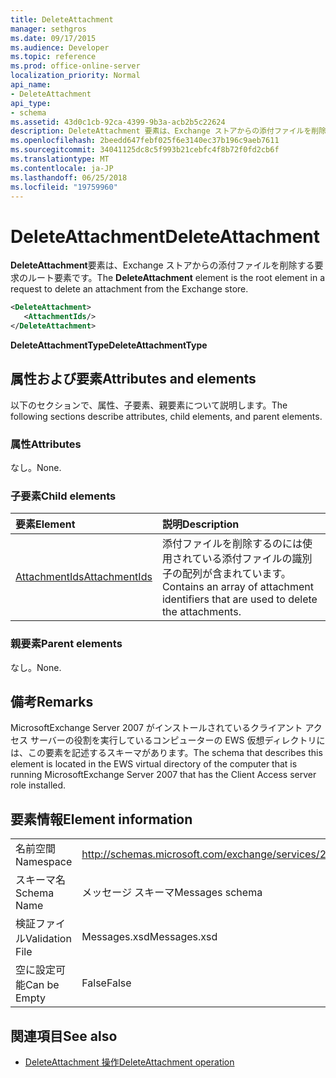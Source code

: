 ```yaml
---
title: DeleteAttachment
manager: sethgros
ms.date: 09/17/2015
ms.audience: Developer
ms.topic: reference
ms.prod: office-online-server
localization_priority: Normal
api_name:
- DeleteAttachment
api_type:
- schema
ms.assetid: 43d0c1cb-92ca-4399-9b3a-acb2b5c22624
description: DeleteAttachment 要素は、Exchange ストアからの添付ファイルを削除する要求のルート要素です。
ms.openlocfilehash: 2beedd647febf025f6e3140ec37b196c9aeb7611
ms.sourcegitcommit: 34041125dc8c5f993b21cebfc4f8b72f0fd2cb6f
ms.translationtype: MT
ms.contentlocale: ja-JP
ms.lasthandoff: 06/25/2018
ms.locfileid: "19759960"
---
```

# <a name="deleteattachment"></a><span data-ttu-id="4c796-103">DeleteAttachment</span><span class="sxs-lookup"><span data-stu-id="4c796-103">DeleteAttachment</span></span>

<span data-ttu-id="4c796-104">**DeleteAttachment**要素は、Exchange ストアからの添付ファイルを削除する要求のルート要素です。</span><span class="sxs-lookup"><span data-stu-id="4c796-104">The **DeleteAttachment** element is the root element in a request to delete an attachment from the Exchange store.</span></span> 
  
```xml
<DeleteAttachment>
   <AttachmentIds/>
</DeleteAttachment>
```

<span data-ttu-id="4c796-105">**DeleteAttachmentType**</span><span class="sxs-lookup"><span data-stu-id="4c796-105">**DeleteAttachmentType**</span></span>

## <a name="attributes-and-elements"></a><span data-ttu-id="4c796-106">属性および要素</span><span class="sxs-lookup"><span data-stu-id="4c796-106">Attributes and elements</span></span>

<span data-ttu-id="4c796-107">以下のセクションで、属性、子要素、親要素について説明します。</span><span class="sxs-lookup"><span data-stu-id="4c796-107">The following sections describe attributes, child elements, and parent elements.</span></span>
  
### <a name="attributes"></a><span data-ttu-id="4c796-108">属性</span><span class="sxs-lookup"><span data-stu-id="4c796-108">Attributes</span></span>

<span data-ttu-id="4c796-109">なし。</span><span class="sxs-lookup"><span data-stu-id="4c796-109">None.</span></span>
  
### <a name="child-elements"></a><span data-ttu-id="4c796-110">子要素</span><span class="sxs-lookup"><span data-stu-id="4c796-110">Child elements</span></span>

|<span data-ttu-id="4c796-111">**要素**</span><span class="sxs-lookup"><span data-stu-id="4c796-111">**Element**</span></span>|<span data-ttu-id="4c796-112">**説明**</span><span class="sxs-lookup"><span data-stu-id="4c796-112">**Description**</span></span>|
|:-----|:-----|
|[<span data-ttu-id="4c796-113">AttachmentIds</span><span class="sxs-lookup"><span data-stu-id="4c796-113">AttachmentIds</span></span>](attachmentids.md) <br/> |<span data-ttu-id="4c796-114">添付ファイルを削除するのには使用されている添付ファイルの識別子の配列が含まれています。</span><span class="sxs-lookup"><span data-stu-id="4c796-114">Contains an array of attachment identifiers that are used to delete the attachments.</span></span>  <br/> |
   
### <a name="parent-elements"></a><span data-ttu-id="4c796-115">親要素</span><span class="sxs-lookup"><span data-stu-id="4c796-115">Parent elements</span></span>

<span data-ttu-id="4c796-116">なし。</span><span class="sxs-lookup"><span data-stu-id="4c796-116">None.</span></span>
  
## <a name="remarks"></a><span data-ttu-id="4c796-117">備考</span><span class="sxs-lookup"><span data-stu-id="4c796-117">Remarks</span></span>

<span data-ttu-id="4c796-118">MicrosoftExchange Server 2007 がインストールされているクライアント アクセス サーバーの役割を実行しているコンピューターの EWS 仮想ディレクトリには、この要素を記述するスキーマがあります。</span><span class="sxs-lookup"><span data-stu-id="4c796-118">The schema that describes this element is located in the EWS virtual directory of the computer that is running MicrosoftExchange Server 2007 that has the Client Access server role installed.</span></span>
  
## <a name="element-information"></a><span data-ttu-id="4c796-119">要素情報</span><span class="sxs-lookup"><span data-stu-id="4c796-119">Element information</span></span>

|||
|:-----|:-----|
|<span data-ttu-id="4c796-120">名前空間</span><span class="sxs-lookup"><span data-stu-id="4c796-120">Namespace</span></span>  <br/> |http://schemas.microsoft.com/exchange/services/2006/messages  <br/> |
|<span data-ttu-id="4c796-121">スキーマ名</span><span class="sxs-lookup"><span data-stu-id="4c796-121">Schema Name</span></span>  <br/> |<span data-ttu-id="4c796-122">メッセージ スキーマ</span><span class="sxs-lookup"><span data-stu-id="4c796-122">Messages schema</span></span>  <br/> |
|<span data-ttu-id="4c796-123">検証ファイル</span><span class="sxs-lookup"><span data-stu-id="4c796-123">Validation File</span></span>  <br/> |<span data-ttu-id="4c796-124">Messages.xsd</span><span class="sxs-lookup"><span data-stu-id="4c796-124">Messages.xsd</span></span>  <br/> |
|<span data-ttu-id="4c796-125">空に設定可能</span><span class="sxs-lookup"><span data-stu-id="4c796-125">Can be Empty</span></span>  <br/> |<span data-ttu-id="4c796-126">False</span><span class="sxs-lookup"><span data-stu-id="4c796-126">False</span></span>  <br/> |
   
## <a name="see-also"></a><span data-ttu-id="4c796-127">関連項目</span><span class="sxs-lookup"><span data-stu-id="4c796-127">See also</span></span>

- [<span data-ttu-id="4c796-128">DeleteAttachment 操作</span><span class="sxs-lookup"><span data-stu-id="4c796-128">DeleteAttachment operation</span></span>](deleteattachment-operation.md)


